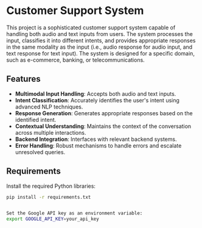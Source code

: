 # Customer Support System

This project is a sophisticated customer support system capable of handling both audio and text inputs from users. The system processes the input, classifies it into different intents, and provides appropriate responses in the same modality as the input (i.e., audio response for audio input, and text response for text input). The system is designed for a specific domain, such as e-commerce, banking, or telecommunications.

## Features

- **Multimodal Input Handling**: Accepts both audio and text inputs.
- **Intent Classification**: Accurately identifies the user's intent using advanced NLP techniques.
- **Response Generation**: Generates appropriate responses based on the identified intent.
- **Contextual Understanding**: Maintains the context of the conversation across multiple interactions.
- **Backend Integration**: Interfaces with relevant backend systems.
- **Error Handling**: Robust mechanisms to handle errors and escalate unresolved queries.

## Requirements

Install the required Python libraries:

```bash
pip install -r requirements.txt


Set the Google API key as an environment variable:
export GOOGLE_API_KEY=your_api_key

